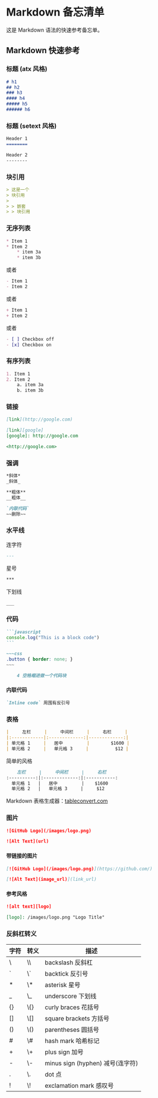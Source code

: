 Markdown 备忘清单
===

这是 Markdown 语法的快速参考备忘单。


Markdown 快速参考
----

### 标题 (atx 风格)

```markdown
# h1
## h2
### h3
#### h4
##### h5
###### h6
```

### 标题 (setext 风格)

```markdown
Header 1
========
```

```markdown
Header 2
--------
```


### 块引用

```markdown
> 这是一个
> 块引用
>
> > 嵌套
> > 块引用
```

### 无序列表
<!--rehype:data-wrap-style=grid-row: span 2/span 2;-->

<!--rehype:-->
```markdown
* Item 1
* Item 2
    * item 3a
    * item 3b
```

或者

```markdown
- Item 1
- Item 2
```

或者

```markdown
+ Item 1
+ Item 2
```
或者

```markdown
- [ ] Checkbox off
- [x] Checkbox on
```

### 有序列表

```markdown
1. Item 1
2. Item 2
    a. item 3a
    b. item 3b
```



### 链接

```markdown
[link](http://google.com)
```

```markdown
[link][google]
[google]: http://google.com
```

```markdown
<http://google.com>
```

### 强调

```markdown
*斜体*
_斜体_
```

```markdown
**粗体**
__粗体__
```

```markdown
`内联代码`
~~删除~~
```

### 水平线

连字符

```markdown
---
```

星号

```markdown
***
```

下划线

```markdown
___
```





### 代码

~~~markdown
```javascript
console.log("This is a block code")
```
~~~

```markdown
~~~css
.button { border: none; }
~~~
```


```markdown
    4 空格缩进做一个代码块
```


#### 内联代码

```markdown
`Inline code` 周围有反引号
```

### 表格
<!--rehype:data-wrap-style=grid-column: span 2/span 2;-->

<!--rehype:-->
```markdown
|     左栏     |     中间栏     |     右栏     |
|:------------|:-------------:|-------------:|
| 单元格 1     |   居中         |        $1600 |
| 单元格 2     |   单元格 3     |          $12 |
```

简单的风格

```markdown
    左栏     |     中间栏     |     右栏
:----------:|:-------------:|:-----------:
  单元格 1   |   居中         |    $1600
  单元格 2   |   单元格 3     |     $12
```

Markdown 表格生成器：[tableconvert.com](https://tableconvert.com/)

### 图片
<!--rehype:data-wrap-style=grid-column: span 2/span 2;-->

<!--rehype:-->
```markdown
![GitHub Logo](/images/logo.png)

![Alt Text](url)
```

#### 带链接的图片

```markdown
[![GitHub Logo](/images/logo.png)](https://github.com/)

[![Alt Text](image_url)](link_url)
```

#### 参考风格

```markdown
![alt text][logo]

[logo]: /images/logo.png "Logo Title"
```


### 反斜杠转义

| 字符 | 转义 | 描述 |
|------------|--------|-------------|
| \\         | \\\\   | backslash 反斜杠             |
| \`         | \\\`   | backtick 反引号              |
| \*         | \\\*   | asterisk 星号                |
| \_         | \\\_   | underscore 下划线            |
| \{\}       | \\\{\} | curly braces 花括号          |
| \[\]       | \\\[\] | square brackets 方括号       |
| \(\)       | \\\(\) | parentheses 圆括号           |
| \#         | \\\#   | hash mark 哈希标记           |
| \+         | \\\+   | plus sign 加号               |
| \-         | \\\-   | minus sign \(hyphen\) 减号(连字符) |
| \.         | \\\.   | dot 点                      |
| \!         | \\\!   | exclamation mark 感叹号      |
